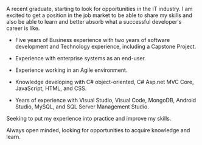 A recent graduate, starting to look for opportunities in the IT industry. I am excited to get a position in the job market to be able to share my skills and also be able to learn and better absorb what a successful developer's career is like.

- Five years of Business experience with two years of software development and Technology experience, including a Capstone Project.

- Experience with enterprise systems as an end-user.

- Experience working in an Agile environment.

- Knowledge developing with C# object-oriented, C# Asp.net MVC Core, JavaScript, HTML, and CSS.

- Years of experience with Visual Studio, Visual Code, MongoDB, Android Studio, MySQL, and SQL Server Management Studio.

Seeking to put my experience into practice and improve my skills.

Always open minded, looking for opportunities to acquire knowledge and learn.

<!---
robysondepaula/robysondepaula is a ✨ special ✨ repository because its `README.md` (this file) appears on your GitHub profile.
You can click the Preview link to take a look at your changes.
--->
